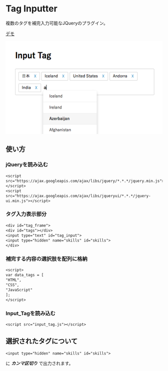 # Tag Inputter
複数のタグを補完入力可能なJQueryのプラグイン。

[デモ](リンク)

![Alt text](sample.png)

## 使い方
### jQueryを読み込む

```
<script src="https://ajax.googleapis.com/ajax/libs/jquery/*.*.*/jquery.min.js"></script>
<script src="https://ajax.googleapis.com/ajax/libs/jqueryui/*.*.*/jquery-ui.min.js"></script>
```

### タグ入力表示部分

```
<div id="tag_frame">
<div id="tags"></div>
<input type="text" id="tag_input">
<input type="hidden" name="skills" id="skills">
</div>
```

### 補完する内容の選択肢を配列に格納

```
<script>
var data_tags = [
"HTML",
"CSS",
"JavaScript"
];
</script>
```
   
### Input_Tagを読み込む

```
<script src="input_tag.js"></script>
```
    
## 選択されたタグについて

```
<input type="hidden" name="skills" id="skills">
```

に ***カンマ区切り*** で出力されます。
